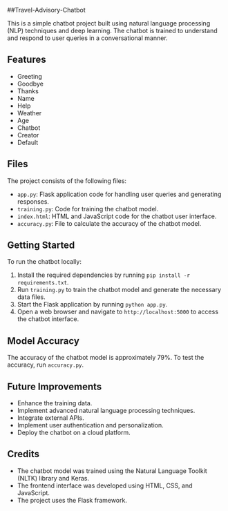 ##Travel-Advisory-Chatbot

This is a simple chatbot project built using natural language processing (NLP) techniques and deep learning. The chatbot is trained to understand and respond to user queries in a conversational manner.

## Features

- Greeting
- Goodbye
- Thanks
- Name
- Help
- Weather
- Age
- Chatbot
- Creator
- Default

## Files

The project consists of the following files:

- `app.py`: Flask application code for handling user queries and generating responses.
- `training.py`: Code for training the chatbot model.
- `index.html`: HTML and JavaScript code for the chatbot user interface.
- `accuracy.py`: File to calculate the accuracy of the chatbot model.

## Getting Started

To run the chatbot locally:

1. Install the required dependencies by running `pip install -r requirements.txt`.
2. Run `training.py` to train the chatbot model and generate the necessary data files.
3. Start the Flask application by running `python app.py`.
4. Open a web browser and navigate to `http://localhost:5000` to access the chatbot interface.

## Model Accuracy

The accuracy of the chatbot model is approximately 79%. To test the accuracy, run `accuracy.py`.

## Future Improvements

- Enhance the training data.
- Implement advanced natural language processing techniques.
- Integrate external APIs.
- Implement user authentication and personalization.
- Deploy the chatbot on a cloud platform.

## Credits

- The chatbot model was trained using the Natural Language Toolkit (NLTK) library and Keras.
- The frontend interface was developed using HTML, CSS, and JavaScript.
- The project uses the Flask framework.
